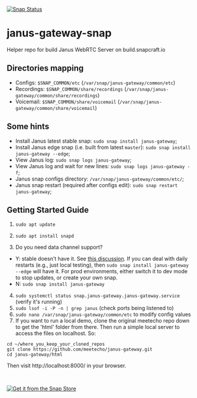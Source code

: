 [![Snap Status](https://build.snapcraft.io/badge/RSATom/janus-gateway-snap.svg)](https://build.snapcraft.io/user/RSATom/janus-gateway-snap)

# janus-gateway-snap
Helper repo for build Janus WebRTC Server on build.snapcraft.io

## Directories mapping
* Configs: `$SNAP_COMMON/etc` (`/var/snap/janus-gateway/common/etc`)
* Recordings: `$SNAP_COMMON/share/recordings` (`/var/snap/janus-gateway/common/share/recordings`)
* Voicemail: `$SNAP_COMMON/share/voicemail` (`/var/snap/janus-gateway/common/share/voicemail`)

## Some hints

* Install Janus latest stable snap: `sudo snap install janus-gateway`;
* Install Janus edge snap (i.e. built from latest `master`): `sudo snap install janus-gateway --edge`;
* View Janus log: `sudo snap logs janus-gateway`;
* View Janus log and wait for new lines: `sudo snap logs janus-gateway -f`;
* Janus snap configs directory: `/var/snap/janus-gateway/common/etc/`;
* Janus snap restart (required after configs edit): `sudo snap restart janus-gateway`;

## Getting Started Guide
1. `sudo apt update`
2. `sudo apt install snapd`

3. Do you need data channel support?
- Y:  stable doesn't have it. See [this discussion](https://github.com/RSATom/janus-gateway-snap/issues/9). If you can deal with daily restarts (e.g., just local testing), then `sudo snap install janus-gateway --edge` will have it. For prod environments, either switch it to dev mode to stop updates, or create your own snap.
- N:  `sudo snap install janus-gateway` 

4. `sudo systemctl status snap.janus-gateway.janus-gateway.service` (verify it's running)
5.  `sudo lsof -i -P -n | grep janus` (check ports being listened to)
6.  `sudo nano /var/snap/janus-gateway/common/etc` to modify config values
7. If you want to run a local demo, clone the original meetecho repo down to get the 'html' folder from there. Then run a simple local server to access the files on localhost. So:
```
cd ~/where_you_keep_your_cloned_repos
git clone https://github.com/meetecho/janus-gateway.git
cd janus-gateway/html
```
Then visit http://localhost:8000/ in your browser.




<br>

[![Get it from the Snap Store](https://snapcraft.io/static/images/badges/en/snap-store-white.svg)](https://snapcraft.io/janus-gateway)
